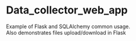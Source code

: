 # Data_collector_web_app
Example of Flask and SQLAlchemy common usage. <br>
Also demonstrates files upload/download in Flask
